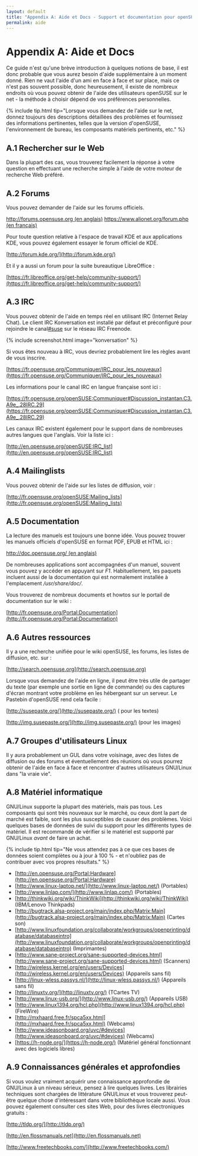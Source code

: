 ```yaml
---
layout: default
title: "Appendix A: Aide et Docs - Support et documentation pour openSUSE"
permalink: aide
---
```


# Appendix A: Aide et Docs

Ce guide n'est qu'une brève introduction à quelques notions de base, il est donc probable que vous aurez besoin d'aide supplémentaire à un moment donné. Rien ne vaut l'aide d'un ami en face à face et sur place, mais ce n'est pas souvent possible, donc heureusement, il existe de nombreux endroits où vous pouvez obtenir de l'aide des utilisateurs openSUSE sur le net - la méthode à choisir dépend de vos préférences personnelles.

{% include tip.html tip="Lorsque vous demandez de l'aide sur le net, donnez toujours des descriptions détaillées des problèmes et fournissez des informations pertinentes, telles que la version d'openSUSE, l'environnement de bureau, les composants matériels pertinents, etc." %}

## A.1 Rechercher sur le Web

Dans la plupart des cas, vous trouverez facilement la réponse à votre question en effectuant une recherche simple à l'aide de votre moteur de recherche Web préféré.

## A.2 Forums

Vous pouvez demander de l'aide sur les forums officiels.

[http://forums.opensuse.org (en anglais)](http://forums.opensuse.org)
[https://www.alionet.org/forum.php (en français)](https://www.alionet.org/forum.php)

Pour toute question relative à l'espace de travail KDE et aux applications KDE, vous pouvez également essayer le forum officiel de KDE.

[http://forum.kde.org/](http://forum.kde.org/)

Et il y a aussi un forum pour la suite bureautique LibreOffice :

[https://fr.libreoffice.org/get-help/community-support/](https://fr.libreoffice.org/get-help/community-support/)

## A.3 IRC

Vous pouvez obtenir de l'aide en temps réel en utilisant IRC (Internet Relay Chat). Le client IRC Konversation est installé par défaut et préconfiguré pour rejoindre le canal[#suse](irc://irc.opensuse.org/opensuse) sur le réseau IRC Freenode.

{% include screenshot.html image="konversation" %}

Si vous êtes nouveau à IRC, vous devriez probablement lire les règles avant de vous inscrire.

[https://fr.opensuse.org/Communiquer/IRC_pour_les_nouveaux](https://fr.opensuse.org/Communiquer/IRC_pour_les_nouveaux)

Les informations pour le canal IRC en langue française sont ici :  

[https://fr.opensuse.org/openSUSE:Communiquer#Discussion_instantan.C3.A9e_.28IRC.29](https://fr.opensuse.org/openSUSE:Communiquer#Discussion_instantan.C3.A9e_.28IRC.29)

Les canaux IRC existent également pour le support dans de nombreuses autres langues que l'anglais. Voir la liste ici :

[http://en.opensuse.org/openSUSE:IRC_list](http://en.opensuse.org/openSUSE:IRC_list)

## A.4 Mailinglists

Vous pouvez obtenir de l'aide sur les listes de diffusion, voir :

[http://fr.opensuse.org/openSUSE:Mailing_lists](http://fr.opensuse.org/openSUSE:Mailing_lists)

## A.5 Documentation

La lecture des manuels est toujours une bonne idée. Vous pouvez trouver les manuels officiels d'openSUSE en format PDF, EPUB et HTML ici :

[http://doc.opensuse.org/ (en anglais)](http://doc.opensuse.org/)

De nombreuses applications sont accompagnées d'un manuel, souvent vous pouvez y accéder en appuyant sur *F1*. Habituellement, les paquets incluent aussi de la documentation qui est normalement installée à l'emplacement */usr/share/doc/*.

Vous trouverez de nombreux documents et howtos sur le portail de documentation sur le wiki :

[http://fr.opensuse.org/Portal:Documentation](http://fr.opensuse.org/Portal:Documentation)

## A.6 Autres ressources

Il y a une recherche unifiée pour le wiki openSUSE, les forums, les listes de diffusion, etc. sur :

[http://search.opensuse.org](http://search.opensuse.org)

Lorsque vous demandez de l'aide en ligne, il peut être très utile de partager du texte (par exemple une sortie en ligne de commande) ou des captures d'écran montrant votre problème en les hébergeant sur un serveur. Le Pastebin d'openSUSE rend cela facile :

[http://susepaste.org/](http://susepaste.org/) ( pour les textes)

[http://img.susepaste.org/](http://img.susepaste.org/) (pour les images)

## A.7 Groupes d'utilisateurs Linux

Il y aura probablement un GUL dans votre voisinage, avec des listes de diffusion ou des forums et éventuellement des réunions où vous pourrez obtenir de l'aide en face à face et rencontrer d'autres utilisateurs GNU/Linux dans "la vraie vie".

## A.8 Matériel informatique

GNU/Linux supporte la plupart des matériels, mais pas tous. Les composants qui sont très nouveaux sur le marché, ou ceux dont la part de marché est faible, sont les plus susceptibles de causer des problèmes. Voici quelques bases de données de suivi du support pour les différents types de matériel. Il est recommandé de vérifier si le matériel est supporté par GNU/Linux *avant* de faire un achat.

{% include tip.html tip="Ne vous attendez pas à ce que ces bases de données soient complètes ou à jour à 100 % - et n'oubliez pas de contribuer avec vos propres résultats." %}

- [http://en.opensuse.org/Portal:Hardware](http://en.opensuse.org/Portal:Hardware)
- [http://www.linux-laptop.net/](http://www.linux-laptop.net/) (Portables)
- [http://www.linlap.com/](http://www.linlap.com/) (Portables)
- [http://thinkwiki.org/wiki/ThinkWiki](http://thinkwiki.org/wiki/ThinkWiki) (IBM/Lenovo Thinkpads)
- [http://bugtrack.alsa-project.org/main/index.php/Matrix:Main](http://bugtrack.alsa-project.org/main/index.php/Matrix:Main) (Cartes son)
- [http://www.linuxfoundation.org/collaborate/workgroups/openprinting/database/databaseintro](http://www.linuxfoundation.org/collaborate/workgroups/openprinting/database/databaseintro) (Imprimantes)
- [http://www.sane-project.org/sane-supported-devices.html](http://www.sane-project.org/sane-supported-devices.html) (Scanners)
- [http://wireless.kernel.org/en/users/Devices](http://wireless.kernel.org/en/users/Devices) (Appareils sans fil)
- [http://linux-wless.passys.nl/](http://linux-wless.passys.nl/) (Appareils sans fil)
- [http://linuxtv.org/](http://linuxtv.org/) (TCartes TV)
- [http://www.linux-usb.org/](http://www.linux-usb.org/) (Appareils USB)
- [http://www.linux1394.org/hcl.php](http://www.linux1394.org/hcl.php)  (FireWire)
- [http://mxhaard.free.fr/spca5xx.html](http://mxhaard.free.fr/spca5xx.html) (Webcams)
- [http://www.ideasonboard.org/uvc/#devices](http://www.ideasonboard.org/uvc/#devices) (Webcams)
- [https://h-node.org/](https://h-node.org/) (Matériel général fonctionnant avec des logiciels libres)

## A.9 Connaissances générales et approfondies

Si vous voulez vraiment acquérir une connaissance approfondie de GNU/Linux à un niveau sérieux, pensez à lire quelques livres. Les librairies techniques sont chargées de littérature GNU/Linux et vous trouverez peut-être quelque chose d'intéressant dans votre bibliothèque locale aussi. Vous pouvez également consulter ces sites Web, pour des livres électroniques gratuits :

[http://tldp.org/](http://tldp.org/)

[http://en.flossmanuals.net](http://en.flossmanuals.net)

[http://www.freetechbooks.com/](http://www.freetechbooks.com/)
